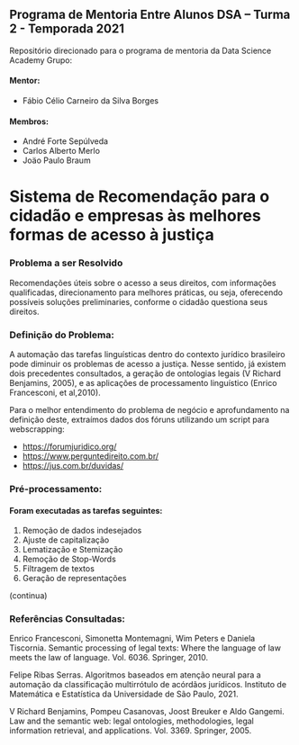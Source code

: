 ## Programa de Mentoria Entre Alunos DSA – Turma 2 - Temporada 2021
Repositório direcionado para o programa de mentoria da Data Science Academy
Grupo:
#### Mentor: 
- Fábio Célio Carneiro da Silva Borges
#### Membros:
- André Forte Sepúlveda
- Carlos Alberto Merlo
- Joäo Paulo Braum

# Sistema de Recomendação para o cidadão e empresas às melhores formas de acesso à justiça

### Problema a ser Resolvido
Recomendações úteis sobre o acesso a seus direitos, com informações qualificadas, direcionamento para melhores práticas, ou seja, oferecendo possíveis soluções preliminaries, conforme o cidadão questiona seus direitos.

### Definição do Problema:
A automação das tarefas linguísticas dentro do contexto jurídico brasileiro pode diminuir os problemas de acesso a justiça. Nesse sentido, já existem dois precedentes consultados, a geração de ontologias legais (V Richard Benjamins, 2005), e as aplicações de processamento linguístico (Enrico Francesconi, et al,2010).

Para o melhor entendimento do problema de negócio e aprofundamento na definição deste, extraímos dados dos fóruns utilizando um script para webscrapping: 
- https://forumjuridico.org/
- https://www.perguntedireito.com.br/
- https://jus.com.br/duvidas/


### Pré-processamento:
#### Foram executadas as tarefas seguintes:
<ol>
<li>Remoção de dados indesejados</li>
<li>Ajuste de capitalização</li>
<li>Lematização e Stemização</li>
<li>Remoção de Stop-Words</li>
<li>Filtragem de textos</li>
<li>Geração de representações</li>
</ol>


(continua)


### Referências Consultadas:

Enrico Francesconi, Simonetta Montemagni, Wim Peters e Daniela Tiscornia. Semantic processing of legal texts: Where the language of law meets the law of language. Vol. 6036. Springer, 2010.

Felipe Ribas Serras. Algoritmos baseados em atenção neural para a automação da classificação multirrótulo de acórdãos jurídicos. Instituto de Matemática e Estatística da Universidade de São Paulo, 2021.

V Richard Benjamins, Pompeu Casanovas, Joost Breuker e Aldo Gangemi. Law and the semantic web: legal ontologies, methodologies, legal information retrieval, and applications. Vol. 3369. Springer, 2005.
